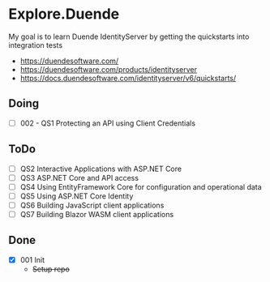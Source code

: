 # Explore.Duende

My goal is to learn Duende IdentityServer by getting the quickstarts into integration tests

- https://duendesoftware.com/
- https://duendesoftware.com/products/identityserver
- https://docs.duendesoftware.com/identityserver/v6/quickstarts/

## Doing

- [ ] 002 - QS1 Protecting an API using Client Credentials

## ToDo

- [ ] QS2 Interactive Applications with ASP.NET Core
- [ ] QS3 ASP.NET Core and API access
- [ ] QS4 Using EntityFramework Core for configuration and operational data
- [ ] QS5 Using ASP.NET Core Identity
- [ ] QS6 Building JavaScript client applications
- [ ] QS7 Building Blazor WASM client applications 

## Done

- [x] 001 Init
  - ~~Setup repo~~